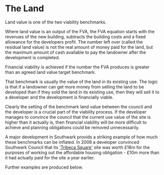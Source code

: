 # The Land

Land value is one of the two viability benchmarks.

Where land value is an output of the FVA, the FVA  equation starts with the revenues of the new building, subtracts the building costs and a fixed allowance for the developers profit. The number left over \(called the residual land value\) is not the real amount of money paid for the land, but the maximum amount of cash available to pay the landowner after the development is completed.

Financial viability is achieved if the number the FVA produces is greater than an agreed land value target benchmark.

That benchmark is usually the value of the land in its existing use. The logic is that if a landowner can get more money from selling the land to be developed than if they sold the land in its existing use, then they will sell it to a developer and the development is financially viable.

Clearly the setting of the benchmark land value between the council and the developer is a crucial part of the viability process. If the developer manages to convince the council that the current use value of the site is higher than it actually is, then financial viability will be more difficult to achieve and planning obligations could be removed unnecessarily.

A major development in Southwark provids a striking example of how much these benchmarks can be inflated. In 2008 a developer convinced Southwark Council that its ['Tribeca Square'](http://35percent.org/tribeca-square/) site was worth £18m for the purposes of working out the affordable housing obligation - £10m more than it had actually paid for the site a year earlier.

Further examples are produced below. 